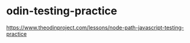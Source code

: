 # odin-testing-practice
https://www.theodinproject.com/lessons/node-path-javascript-testing-practice
